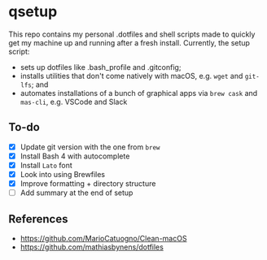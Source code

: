# qsetup
This repo contains my personal .dotfiles and shell scripts made to quickly get my machine up and running after a fresh install. Currently, the setup script:
- sets up dotfiles like .bash_profile and .gitconfig;
- installs utilities that don't come natively with macOS, e.g. `wget` and `git-lfs`; and
- automates installations of a bunch of graphical apps via `brew cask` and `mas-cli`, e.g. VSCode and Slack

## To-do
- [X] Update git version with the one from `brew`
- [X] Install Bash 4 with autocomplete
- [X] Install `Lato` font
- [X] Look into using Brewfiles
- [X] Improve formatting + directory structure
- [ ] Add summary at the end of setup

## References
- https://github.com/MarioCatuogno/Clean-macOS
- https://github.com/mathiasbynens/dotfiles
